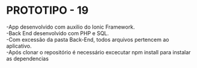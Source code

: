 # PROTOTIPO -  19
-App desenvolvido com auxilio do Ionic Framework. <br/>
-Back End desenvolvido com PHP e SQL.<br/>
-Com excessão da pasta Back-End, todos arquivos pertencem ao aplicativo.<br/>
-Após clonar o repositório é necessário excecutar npm install para instalar as dependencias <br/>
